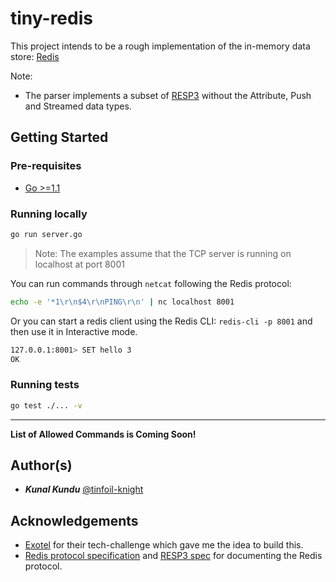 # tiny-redis

This project intends to be a rough implementation of the in-memory data store: [Redis](https://redis.io/)

Note:
- The parser implements a subset of [RESP3](https://github.com/antirez/RESP3/blob/master/spec.md) without the Attribute, Push and Streamed data types.

## Getting Started

### Pre-requisites
- [Go >=1.1](https://golang.org/)

### Running locally

```bash
go run server.go
```
> Note: The examples assume that the TCP server is running on localhost at port 8001

You can run commands through `netcat` following the Redis protocol: 

```bash
echo -e '*1\r\n$4\r\nPING\r\n' | nc localhost 8001
```

Or you can start a redis client using the Redis CLI: `redis-cli -p 8001` and then use it in Interactive mode.

```bash
127.0.0.1:8001> SET hello 3
OK
```

### Running tests

```bash
go test ./... -v
```
---
**List of Allowed Commands is Coming Soon!**

## Author(s)

- ***Kunal Kundu*** [@tinfoil-knight](https://github.com/tinfoil-knight)

## Acknowledgements

- [Exotel](https://exotel.com/about-us/exotel-tech-challenge/) for their tech-challenge which gave me the idea to build this.
- [Redis protocol specification](https://redis.io/topics/protocol) and [RESP3 spec](https://github.com/antirez/RESP3/blob/master/spec.md) for documenting the Redis protocol.



